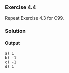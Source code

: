 ### Exercise 4.4
Repeat Exercise 4.3 for C99.
### Solution
#### Output
```
a) 1
b) -1
c) -1
d) 1
```
